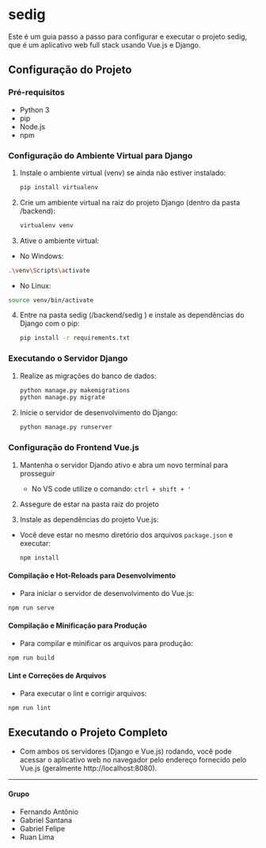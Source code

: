 # sedig

Este é um guia passo a passo para configurar e executar o projeto sedig, que é um aplicativo web full stack usando Vue.js e Django.

## Configuração do Projeto

### Pré-requisitos
- Python 3
- pip
- Node.js
- npm

### Configuração do Ambiente Virtual para Django

1. Instale o ambiente virtual (venv) se ainda não estiver instalado:
   ```bash
   pip install virtualenv
   ```
2. Crie um ambiente virtual na raiz do projeto Django (dentro da pasta /backend):
    ```bash
    virtualenv venv
    ```
 3. Ative o ambiente virtual:
   * No Windows:
   ```bash
   .\venv\Scripts\activate
   ```
   * No Linux:
   ```bash
   source venv/bin/activate
   ```
4. Entre na pasta sedig (/backend/sedig ) e instale as dependências do Django com o pip:
   ```bash
   pip install -r requirements.txt
   ```

### Executando o Servidor Django
1. Realize as migrações do banco de dados:
   ```bash
   python manage.py makemigrations
   python manage.py migrate
   ```

2. Inicie o servidor de desenvolvimento do Django:
   ```bash
   python manage.py runserver
   ```

### Configuração do Frontend Vue.js
1. Mantenha o servidor Djando ativo e abra um novo terminal para prosseguir
   * No VS code utilize o comando:
      ``
      ctrl + shift + '
      ``
2. Assegure de estar na pasta raiz do projeto

3. Instale as dependências do projeto Vue.js:
* Você deve estar no mesmo diretório dos arquivos ``package.json`` e executar:
   ```bash
   npm install
   ```
#### Compilação e Hot-Reloads para Desenvolvimento
   * Para iniciar o servidor de desenvolvimento do Vue.js:
   ```bash
   npm run serve
   ```

#### Compilação e Minificação para Produção
   * Para compilar e minificar os arquivos para produção:
   ```bash
   npm run build
   ```

#### Lint e Correções de Arquivos
   * Para executar o lint e corrigir arquivos:
   ```bash
   npm run lint
   ```

## Executando o Projeto Completo
   * Com ambos os servidores (Django e Vue.js) rodando, você pode acessar o aplicativo web no navegador pelo endereço fornecido pelo Vue.js (geralmente http://localhost:8080).


<hr/>

#### Grupo
   * Fernando Antônio
   * Gabriel Santana
   * Gabriel Felipe
   * Ruan Lima
